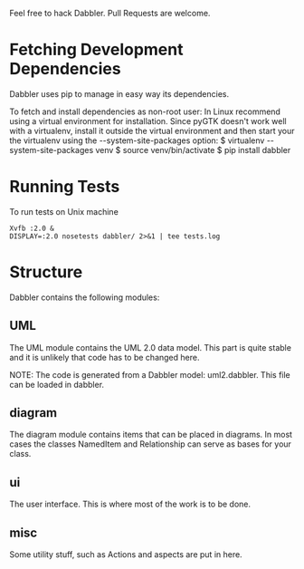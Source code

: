 Feel free to hack Dabbler. Pull Requests are welcome.

Fetching Development Dependencies
=================================

Dabbler uses pip to manage in easy way its dependencies.

To fetch and install dependencies as non-root user:
In Linux recommend using a virtual environment for installation. Since pyGTK doesn't work well with a virtualenv,
install it outside the virtual environment and then start your the virtualenv using the --system-site-packages option:
  $ virtualenv --system-site-packages venv
  $ source venv/bin/activate
  $ pip install dabbler

Running Tests
=============
To run tests on Unix machine

    Xvfb :2.0 &
    DISPLAY=:2.0 nosetests dabbler/ 2>&1 | tee tests.log


Structure
=========

Dabbler contains the following modules:

UML
---
The UML module contains the UML 2.0 data model. This part is
quite stable and it is unlikely that code has to be changed
here.

  NOTE:	The code is generated from a Dabbler model: uml2.dabbler. This
	file can be loaded in dabbler.

diagram
-------
The diagram module contains items that can be placed in diagrams.
In most cases the classes NamedItem and Relationship can serve
as bases for your class.

ui
--
The user interface. This is where most of the work is to be done.

misc
----
Some utility stuff, such as Actions and aspects are put in here.
